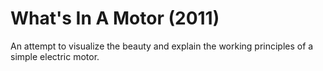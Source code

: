 # What's In A Motor (2011)

An attempt to visualize the beauty and explain the working principles of a simple electric motor.